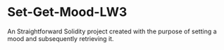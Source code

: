 # Set-Get-Mood-LW3
An Straightforward Solidity project created with the purpose of setting a mood and subsequently retrieving it.
